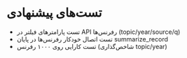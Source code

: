 # تست‌های پیشنهادی
- تست پارامترهای فیلتر در API رفرنس‌ها (topic/year/source/q)
- تست اتصال خودکار رفرنس‌ها در پایان summarize_record
- تست کارایی روی ۱۰۰۰ رفرنس (شاخص‌گذاری topic/year)